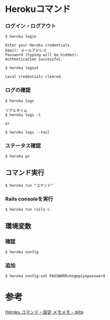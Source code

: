 # Herokuコマンド

### ログイン・ログアウト

```
$ heroku login

Enter your Heroku credentials.
Email: メールアドレス
Password (typing will be hidden): 
Authentication successful.
```

```
$ heroku logout

Local credentials cleared.
```

### ログの確認

```
$ heroku logs
```

```
リアルタイム
$ heroku logs -t

or

$ heroku logs --tail
```

### ステータス確認

```
$ heroku ps
```

## コマンド実行

```
$ heroku run "コマンド"
```

### Rails consoleを実行

```
$ heroku run rails c
```

## 環境変数

### 確認

```
$ heroku config
```

### 追加

```
$ heroku config:set PASSWORD=hogepiyopassword
```

# 参考

[Heroku コマンド・設定 メモメモ - qiita](https://qiita.com/pugiemonn/items/0e69b7a29a384b356e65)